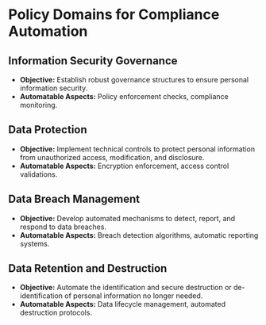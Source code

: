 
# Policy Domains for Compliance Automation

## Information Security Governance
- **Objective:** Establish robust governance structures to ensure personal information security.
- **Automatable Aspects:** Policy enforcement checks, compliance monitoring.

## Data Protection
- **Objective:** Implement technical controls to protect personal information from unauthorized access, modification, and disclosure.
- **Automatable Aspects:** Encryption enforcement, access control validations.

## Data Breach Management
- **Objective:** Develop automated mechanisms to detect, report, and respond to data breaches.
- **Automatable Aspects:** Breach detection algorithms, automatic reporting systems.

## Data Retention and Destruction
- **Objective:** Automate the identification and secure destruction or de-identification of personal information no longer needed.
- **Automatable Aspects:** Data lifecycle management, automated destruction protocols.
